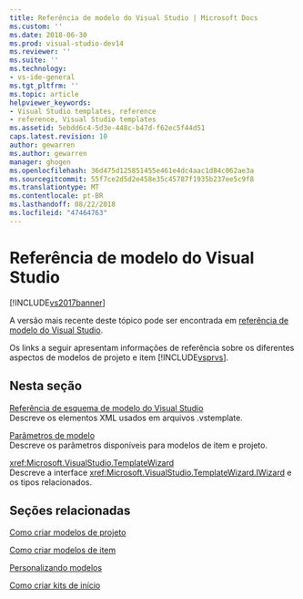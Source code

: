 ```yaml
---
title: Referência de modelo do Visual Studio | Microsoft Docs
ms.custom: ''
ms.date: 2018-06-30
ms.prod: visual-studio-dev14
ms.reviewer: ''
ms.suite: ''
ms.technology:
- vs-ide-general
ms.tgt_pltfrm: ''
ms.topic: article
helpviewer_keywords:
- Visual Studio templates, reference
- reference, Visual Studio templates
ms.assetid: 5ebdd6c4-5d3e-448c-b47d-f62ec5f44d51
caps.latest.revision: 10
author: gewarren
ms.author: gewarren
manager: ghogen
ms.openlocfilehash: 36d475d125851455e461e4dc4aac1d84c062ae3a
ms.sourcegitcommit: 55f7ce2d5d2e458e35c45787f1935b237ee5c9f8
ms.translationtype: MT
ms.contentlocale: pt-BR
ms.lasthandoff: 08/22/2018
ms.locfileid: "47464763"
---
```

# <a name="visual-studio-template-reference"></a>Referência de modelo do Visual Studio
[!INCLUDE[vs2017banner](../includes/vs2017banner.md)]

A versão mais recente deste tópico pode ser encontrada em [referência de modelo do Visual Studio](https://docs.microsoft.com/visualstudio/ide/visual-studio-template-reference).  
  
Os links a seguir apresentam informações de referência sobre os diferentes aspectos de modelos de projeto e item [!INCLUDE[vsprvs](../includes/vsprvs-md.md)].  
  
## <a name="in-this-section"></a>Nesta seção  
 [Referência de esquema de modelo do Visual Studio](../extensibility/visual-studio-template-schema-reference.md)  
 Descreve os elementos XML usados em arquivos .vstemplate.  
  
 [Parâmetros de modelo](../ide/template-parameters.md)  
 Descreve os parâmetros disponíveis para modelos de item e projeto.  
  
 <xref:Microsoft.VisualStudio.TemplateWizard>  
 Descreve a interface <xref:Microsoft.VisualStudio.TemplateWizard.IWizard> e os tipos relacionados.  
  
## <a name="related-sections"></a>Seções relacionadas  
 [Como criar modelos de projeto](../ide/how-to-create-project-templates.md)  
  
 [Como criar modelos de item](../ide/how-to-create-item-templates.md)  
  
 [Personalizando modelos](../ide/customizing-project-and-item-templates.md)  
  
 [Como criar kits de início](../ide/how-to-create-starter-kits.md)



